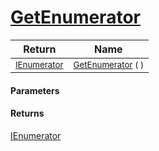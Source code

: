 # [GetEnumerator](./SequentialTransformPipeline-100663509.md)



| Return | Name | 
| --- | --- | 
| <sub>[IEnumerator](https://docs.microsoft.com/en-us/dotnet/api/System.Collections.IEnumerator)</sub>| <sub>[GetEnumerator](./SequentialTransformPipeline-100663509.md) (  )</sub>| <br>


#### Parameters

#### Returns
[IEnumerator](https://docs.microsoft.com/en-us/dotnet/api/System.Collections.IEnumerator)
